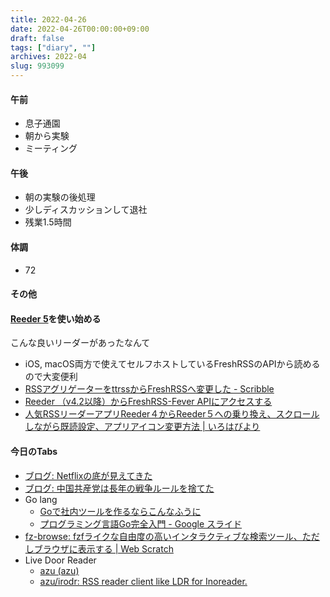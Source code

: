 ```yaml
---
title: 2022-04-26
date: 2022-04-26T00:00:00+09:00
draft: false
tags: ["diary", ""]
archives: 2022-04
slug: 993099
---
```

#### 午前
- 息子通園
- 朝から実験
- ミーティング
#### 午後
- 朝の実験の後処理
- 少しディスカッションして退社
- 残業1.5時間
#### 体調
- 72
#### その他
#### [Reeder 5](https://reederapp.com/)を使い始める
こんな良いリーダーがあったなんて
- iOS, macOS両方で使えてセルフホストしているFreshRSSのAPIから読めるので大変便利
- [RSSアグリゲーターをttrssからFreshRSSへ変更した - Scribble](https://scribble.washo3.com/docker-freshrss.html)
- [Reeder （v4.2以降）からFreshRSS-Fever APIにアクセスする](https://www.mockro.jp/entry/2019/12/26/reeder-v42freshrss-fever-api/)
- [人気RSSリーダーアプリReeder４からReeder５への乗り換え、スクロールしながら既読設定、アプリアイコン変更方法 | いろはびより](https://irohabiyori.com/reeder5-transfer/)
#### 今日のTabs
- [ブログ: Netflixの底が見えてきた](https://okuranagaimo.blogspot.com/2022/04/netflix_24.html?m=1)
- [ブログ: 中国共産党は長年の戦争ルールを捨てた](https://okuranagaimo.blogspot.com/2022/04/blog-post_87.html?m=1)
- Go lang
  - [Goで社内ツールを作るならこんなふうに](https://zenn.dev/eihigh/articles/0774ddadc21eb4)
  - [プログラミング言語Go完全入門 - Google スライド](https://docs.google.com/presentation/d/1RVx8oeIMAWxbB7ZP2IcgZXnbZokjCmTUca-AbIpORGk/edit#slide=id.g4f417182ce_0_80)
- [fz-browse: fzfライクな自由度の高いインタラクティブな検索ツール、ただしブラウザに表示する | Web Scratch](https://efcl.info/2022/04/17/fz-browse/)
- Live Door Reader
  - [azu (azu)](https://github.com/azu)
  - [azu/irodr: RSS reader client like LDR for Inoreader.](https://github.com/azu/irodr)
